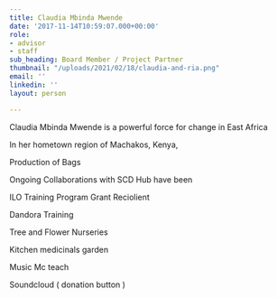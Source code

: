 ```yaml
---
title: Claudia Mbinda Mwende
date: '2017-11-14T10:59:07.000+00:00'
role:
- advisor
- staff
sub_heading: Board Member / Project Partner
thumbnail: "/uploads/2021/02/18/claudia-and-ria.png"
email: ''
linkedin: ''
layout: person

---
```

Claudia Mbinda Mwende is a powerful force for change in East Africa

In her hometown region of Machakos, Kenya,

Production of Bags

Ongoing Collaborations with SCD Hub have been

ILO Training Program Grant Reciolient

Dandora Training

Tree and Flower Nurseries

Kitchen medicinals garden

Music  Mc teach

Soundcloud ( donation button )